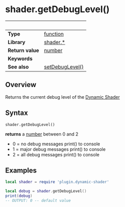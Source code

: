 # shader.getDebugLevel()

|                      | &nbsp; 
| -------------------- | ---------------------------------------------------------------
| __Type__             | [function](http://docs.coronalabs.com/api/type/Function.html)
| __Library__          | [shader.*](README.md)
| __Return value__     | [number](https://docs.coronalabs.com/api/type/Number.html)
| __Keywords__         | 
| __See also__         | [setDebugLevel()](setDebugLevel.markdown)

## Overview

Returns the current debug level of the [Dynamic Shader](README.md)


## Syntax

	shader.getDebugLevel()

__returns__ a [number](https://docs.coronalabs.com/api/type/Number.html) between 0 and 2

- 0 = no debug messages print() to console
- 1 = major debug messages print() to console
- 2 = all debug messages print() to console


## Examples

``````lua
local shader = require 'plugin.dynamic-shader'

local debug = shader.getDebugLevel()
print(debug)
-- OUTPUT: 0 -- default value



``````
